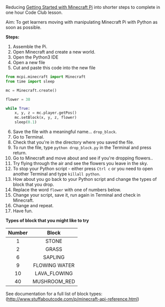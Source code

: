 Reducing [Getting Started with Minecraft Pi](https://projects.raspberrypi.org/en/projects/getting-started-with-minecraft-pi) into
shorter steps to complete in one hour Code Club lesson. 

Aim: To get learners moving with manipulating Minecraft Pi with Python as soon as possible. 

**Steps:**
1. Assemble the Pi.
2. Open Minecraft and create a new world.
3. Open the Python3 IDE
4. Open a new file
5. Cut and paste this code into the new file
```python
from mcpi.minecraft import Minecraft
from time import sleep

mc = Minecraft.create()

flower = 38

while True:
    x, y, z = mc.player.getPos()
    mc.setBlock(x, y, z, flower)
    sleep(0.1)
```
6. Save the file with a meaningful name... `drop_block`.
7. Go to Terminal.
8. Check that you're in the directory where you saved the file.
9. To run the file, type `python drop_block.py` in the Terminal and press return.
10. Go to Minecraft and move about and see if you're dropping flowers..
11. Try flying through the air and see the flowers you leave in the sky.
12. To stop your Python script - either press `Ctrl c` or you need to open another Terminal and type `killall python`.
13. How about you go back to your Python script and change the types of block that you drop.
14. Replace the word `flower` with one of numbers below.
15. Change your script, save it, run again in Terminal and check in Minecraft.
16. Change and repeat. 
17. Have fun. 

**Types of block that you might like to try**

| Number        | Block| 
| :-------------: |:-------------:| 
| 1     | STONE | 
| 2      | GRASS    | 
| 6 | SAPLING      | 
| 9 | FLOWING WATER      | 
| 10 | LAVA_FLOWING      | 
| 40 | MUSHROOM_RED       | 


See documentation for a full list of block types: (http://www.stuffaboutcode.com/p/minecraft-api-reference.html)
